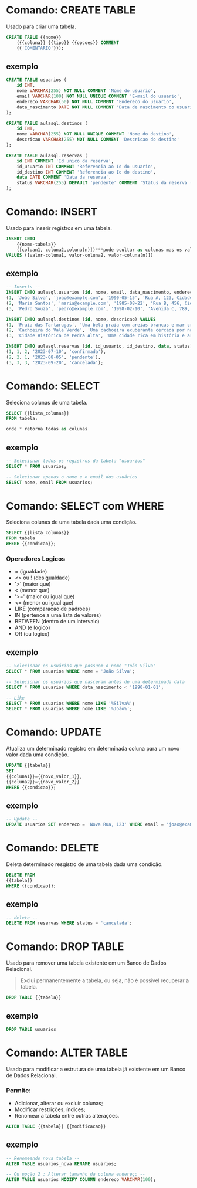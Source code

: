 # Comando: CREATE TABLE
Usado para criar uma tabela.
```sql
CREATE TABLE {{nome}}
    ({{coluna}} {{tipo}} {{opcoes}} COMMENT
    {{'COMENTARIO'}});
```
## exemplo
```sql
CREATE TABLE usuarios (
	id INT, 
    nome VARCHAR(255) NOT NULL COMMENT 'Nome do usuario',
    email VARCHAR(100) NOT NULL UNIQUE COMMENT 'E-mail do usuario',
    endereco VARCHAR(50) NOT NULL COMMENT 'Endereco do usuario',
    data_nascimento DATE NOT NULL COMMENT 'Data de nascimento do usuario'
);

CREATE TABLE aulasql.destinos (
	id INT, 
    nome VARCHAR(255) NOT NULL UNIQUE COMMENT 'Nome do destino',
    descricao VARCHAR(255) NOT NULL COMMENT 'Descricao do destino'
);

CREATE TABLE aulasql.reservas (
	id INT COMMENT 'Id unico da reserva',
    id_usuario INT COMMENT 'Referencia ao Id do usuario',
    id_destino INT COMMENT 'Referencia ao Id do destino',
    data DATE COMMENT 'Data da reserva',
    status VARCHAR(255) DEFAULT 'pendente' COMMENT 'Status da reserva (confirmada, pendente, cancelada etc)'
);
```

# Comando: INSERT
Usado para inserir registros em uma tabela.
```sql
INSERT INTO
    {{nome-tabela}}
    ([coluan1, coluna2,coluna(n)])***pode ocultar as colunas mas os valores precisaram estar em ordem <br>
VALUES ([valor-coluna1, valor-coluna2, valor-coluna(n)])
```
## exemplo
```sql
-- Inserts --
INSERT INTO aulasql.usuarios (id, nome, email, data_nascimento, endereco) VALUES 
(1, 'João Silva', 'joao@example.com', '1990-05-15', 'Rua A, 123, Cidade X, Estado Y'),
(2, 'Maria Santos', 'maria@example.com', '1985-08-22', 'Rua B, 456, Cidade Y, Estado Z'),
(3, 'Pedro Souza', 'pedro@example.com', '1998-02-10', 'Avenida C, 789, Cidade X, Estado Y');

INSERT INTO aulasql.destinos (id, nome, descricao) VALUES 
(1, 'Praia das Tartarugas', 'Uma bela praia com areias brancas e mar cristalino'),
(2, 'Cachoeira do Vale Verde', 'Uma cachoeira exuberante cercada por natureza'),
(3, 'Cidade Histórica de Pedra Alta', 'Uma cidade rica em história e arquitetura');

INSERT INTO aulasql.reservas (id, id_usuario, id_destino, data, status) VALUES 
(1, 1, 2, '2023-07-10', 'confirmada'),
(2, 2, 1, '2023-08-05', 'pendente'),
(3, 3, 3, '2023-09-20', 'cancelada');
```


# Comando: SELECT
Seleciona colunas de uma tabela.
```sql
SELECT {{lista_colunas}}
FROM tabela;

onde * retorna todas as colunas
```
## exemplo
```sql
-- Selecionar todos os registros da tabela "usuarios"
SELECT * FROM usuarios;

-- Selecionar apenas o nome e o email dos usuários
SELECT nome, email FROM usuarios;

```

# Comando: SELECT com WHERE
Seleciona colunas de uma tabela dada uma condição.
```sql
SELECT {{lista_colunas}}
FROM tabela
WHERE {{condicao}};
```
### Operadores Logicos
- = (igualdade)
- <> ou ! (desigualdade)
- '>' (maior que)
- < (menor que)
- '>=' (maior ou igual que)
- <= (menor ou igual que)
- LIKE (comparacao de padroes)
- IN (pertence a uma lista de valores)
- BETWEEN (dentro de um intervalo)
- AND (e logico)
- OR (ou logico)
## exemplo
```sql
-- Selecionar os usuários que possuem o nome "João Silva"
SELECT * FROM usuarios WHERE nome = 'João Silva';

-- Selecionar os usuários que nasceram antes de uma determinada data
SELECT * FROM usuarios WHERE data_nascimento < '1990-01-01';

-- Like
SELECT * FROM usuarios WHERE nome LIKE '%Silva%';
SELECT * FROM usuarios WHERE nome LIKE '%João%';
```

# Comando: UPDATE
Atualiza um determinado registro em determinada coluna para um novo valor dada uma condição.
```sql
UPDATE {{tabela}}
SET
{{coluna1}}={{novo_valor_1}},
{{coluna2}}={{novo_valor_2}}
WHERE {{condicao}};
```
## exemplo
```sql
-- Update --
UPDATE usuarios SET endereco = 'Nova Rua, 123' WHERE email = 'joao@example.com';
```

# Comando: DELETE
Deleta determinado resgistro de uma tabela dada uma condição.
```sql
DELETE FROM
{{tabela}}
WHERE {{condicao}};
```
## exemplo
```sql
-- delete --
DELETE FROM reservas WHERE status = 'cancelada';
```
# Comando: DROP TABLE
Usado para remover uma tabela existente em um Banco de Dados Relacional. 
> Exclui permanentemente a tabela, ou seja, não é possivel recuperar a tabela.
```sql
DROP TABLE {{tabela}}
```
## exemplo
```sql
DROP TABLE usuarios
```

# Comando: ALTER TABLE
Usado para modificar a estrutura de uma tabela já existente em um Banco de Dados Relacional.
### Permite: 
- Adicionar, alterar ou excluir colunas;
- Modificar restrições, índices;
- Renomear a tabela entre outras alterações.
```sql
ALTER TABLE {{tabela}} {{modificacao}}
```
## exemplo
```sql
-- Renomeando nova tabela --
ALTER TABLE usuarios_nova RENAME usuarios;

-- Ou opção 2 : Alterar tamanho da coluna endereço -- 
ALTER TABLE usuarios MODIFY COLUMN endereco VARCHAR(100);
```